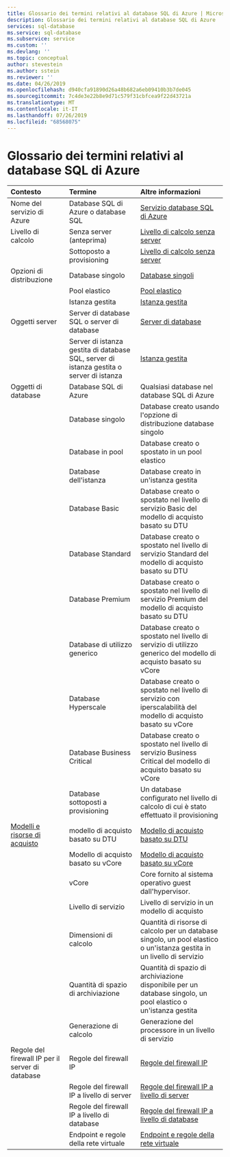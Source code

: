 ```yaml
---
title: Glossario dei termini relativi al database SQL di Azure | Microsoft Docs
description: Glossario dei termini relativi al database SQL di Azure
services: sql-database
ms.service: sql-database
ms.subservice: service
ms.custom: ''
ms.devlang: ''
ms.topic: conceptual
author: stevestein
ms.author: sstein
ms.reviewer: ''
ms.date: 04/26/2019
ms.openlocfilehash: d940cfa91890d26a48b682a6eb09410b3b7de045
ms.sourcegitcommit: 7c4de3e22b8e9d71c579f31cbfcea9f22d43721a
ms.translationtype: MT
ms.contentlocale: it-IT
ms.lasthandoff: 07/26/2019
ms.locfileid: "68568075"
---
```

# <a name="azure-sql-database-glossary-of-terms"></a>Glossario dei termini relativi al database SQL di Azure

|Contesto|Termine|Altre informazioni|
|:---|:---|:---|
|Nome del servizio di Azure|Database SQL di Azure o database SQL|[Servizio database SQL di Azure](sql-database-technical-overview.md)|
|Livello di calcolo|Senza server (anteprima)|[Livello di calcolo senza server](sql-database-serverless.md)
||Sottoposto a provisioning|[Livello di calcolo senza server](sql-database-serverless.md)
|Opzioni di distribuzione |Database singolo|[Database singoli](sql-database-single-database.md)|
||Pool elastico|[Pool elastico](sql-database-elastic-pool.md)|
||Istanza gestita|[Istanza gestita](sql-database-managed-instance.md)|
|Oggetti server|Server di database SQL o server di database|[Server di database](sql-database-servers.md)|
||Server di istanza gestita di database SQL, server di istanza gestita o server di istanza|[Istanza gestita](sql-database-managed-instance.md)|
Oggetti di database|Database SQL di Azure|Qualsiasi database nel database SQL di Azure|
||Database singolo|Database creato usando l'opzione di distribuzione database singolo|
||Database in pool|Database creato o spostato in un pool elastico|
||Database dell'istanza|Database creato in un'istanza gestita|
||Database Basic|Database creato o spostato nel livello di servizio Basic del modello di acquisto basato su DTU|
||Database Standard|Database creato o spostato nel livello di servizio Standard del modello di acquisto basato su DTU|
||Database Premium|Database creato o spostato nel livello di servizio Premium del modello di acquisto basato su DTU|
||Database di utilizzo generico|Database creato o spostato nel livello di servizio di utilizzo generico del modello di acquisto basato su vCore|
||Database Hyperscale|Database creato o spostato nel livello di servizio con iperscalabilità del modello di acquisto basato su vCore|
||Database Business Critical|Database creato o spostato nel livello di servizio Business Critical del modello di acquisto basato su vCore|
||Database sottoposti a provisioning|Un database configurato nel livello di calcolo di cui è stato effettuato il provisioning|
|[Modelli e risorse di acquisto](sql-database-purchase-models.md)|modello di acquisto basato su DTU|[Modello di acquisto basato su DTU](sql-database-service-tiers-dtu.md)|
||Modello di acquisto basato su vCore|[Modello di acquisto basato su vCore](sql-database-service-tiers-vcore.md)|
||vCore|Core fornito al sistema operativo guest dall'hypervisor.|
||Livello di servizio|Livello di servizio in un modello di acquisto|
||Dimensioni di calcolo|Quantità di risorse di calcolo per un database singolo, un pool elastico o un'istanza gestita in un livello di servizio|
||Quantità di spazio di archiviazione|Quantità di spazio di archiviazione disponibile per un database singolo, un pool elastico o un'istanza gestita|
||Generazione di calcolo|Generazione del processore in un livello di servizio|
|Regole del firewall IP per il server di database|Regole del firewall IP|[Regole del firewall IP](sql-database-firewall-configure.md)|
||Regole del firewall IP a livello di server|[Regole del firewall IP a livello di server](sql-database-firewall-configure.md#overview)|
|| Regole del firewall IP a livello di database|[Regole del firewall IP a livello di database](sql-database-firewall-configure.md#overview)|
||Endpoint e regole della rete virtuale|[Endpoint e regole della rete virtuale](sql-database-vnet-service-endpoint-rule-overview.md)|
